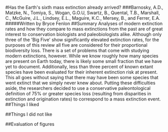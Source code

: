 #Has the Earth's sixth mass extinction already arrived?
###Barnosky, A.D., Matzke, N., Tomiya, S., Wogan, G.O.U, Swartz, B., Quental, T.B., Marshall, C., McGuire, J.L., Lindsey, E.L., Maguire, K.C., Mersey, B., and Ferrer, E.A.
#####Written by Bryce Fenlon
##Summary
Analyses of modern extinction rates and how they compare to mass extinctions from the past are of great interest to conservation biologists and paleobiologists alike. Although only three of the 'Big Five' show significantly elevated extinction rates, for the purposes of this review all five are considered for their proportional biodiversity loss. There is a set of problems that come with studying modern extinctions, however. While we know roughly how many species are present on Earth today, there is likely some small fraction that we have yet to document. Additionally, less than three percent of known extant species have been evaluated for their inherent extinction risk at present. This all goes without saying that there may have been some species that went extinct that we simply never knew about. Putting these difficulties aside, the researchers decided to use a conservative paleontological definition of 75% or greater species loss (resulting from disparities in extinction and origination rates) to correspond to a mass extinction event.
##Things I liked

##Things I did not like

##Evaluation of figures
